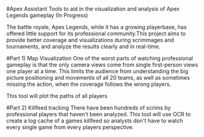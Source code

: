 #Apex Assistant
Tools to aid in the visualization and analysis of Apex Legends gameplay (In Progress)

The battle royale, Apex Legends, while it has a growing playerbase, has offered little support
for its professional community.This project aims to provide better coverage and visualizations
during scrimmages and tournaments, and analyze the results clearly and in real-time.

#Part 1) Map Visualization
One of the worst parts of watching professional gameplay is that the only camera views come from
single first-person views one player at a time. This limits the audience from understanding the big
picture positioning and movements of all 20 teams, as well as sometimes missing the action, when the
coverage follows the wrong players.

This tool will plot the paths of all players 

#Part 2) Killfeed tracking
There have been hundreds of scrims by professional players that haven't been analyzed. This tool will use
OCR to create a log cache of a games killfeed so analysts don't have to watch every single game from every
players perspective.
